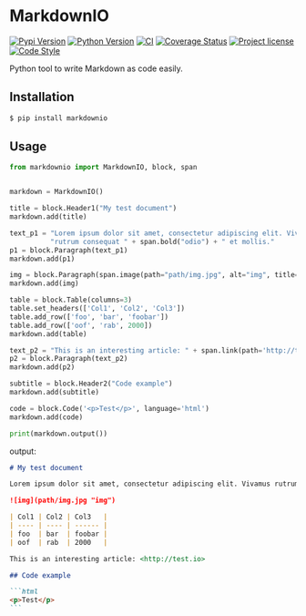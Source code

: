 # MarkdownIO
[![Pypi Version](https://img.shields.io/pypi/v/markdownio.svg)](https://pypi.org/project/markdownio/)
[![Python Version](https://img.shields.io/pypi/pyversions/markdownio)](https://pypi.org/project/markdownio/)
[![CI](https://github.com/u8slvn/markdownio/actions/workflows/ci.yml/badge.svg)](https://github.com/u8slvn/markdownio/actions/workflows/ci.yml)
[![Coverage Status](https://coveralls.io/repos/github/u8slvn/markdownio/badge.svg?branch=master)](https://coveralls.io/github/u8slvn/markdownio?branch=master)
[![Project license](https://img.shields.io/pypi/l/markdownio)](https://pypi.org/project/markdownio/)
[![Code Style](https://img.shields.io/badge/code%20style-black-000000.svg)](https://github.com/psf/black)

Python tool to write Markdown as code easily.

## Installation

```sh
$ pip install markdownio
```

## Usage

```python
from markdownio import MarkdownIO, block, span


markdown = MarkdownIO()

title = block.Header1("My test document")
markdown.add(title)

text_p1 = "Lorem ipsum dolor sit amet, consectetur adipiscing elit. Vivamus " \
          "rutrum consequat " + span.bold("odio") + " et mollis."
p1 = block.Paragraph(text_p1)
markdown.add(p1)

img = block.Paragraph(span.image(path="path/img.jpg", alt="img", title="img"))
markdown.add(img)

table = block.Table(columns=3)
table.set_headers(['Col1', 'Col2', 'Col3'])
table.add_row(['foo', 'bar', 'foobar'])
table.add_row(['oof', 'rab', 2000])
markdown.add(table)

text_p2 = "This is an interesting article: " + span.link(path='http://test.io')
p2 = block.Paragraph(text_p2)
markdown.add(p2)

subtitle = block.Header2("Code example")
markdown.add(subtitle)

code = block.Code('<p>Test</p>', language='html')
markdown.add(code)

print(markdown.output())
```

output:

~~~markdown
# My test document

Lorem ipsum dolor sit amet, consectetur adipiscing elit. Vivamus rutrum consequat **odio** et mollis.

![img](path/img.jpg "img")

| Col1 | Col2 | Col3   |
| ---- | ---- | ------ |
| foo  | bar  | foobar |
| oof  | rab  | 2000   |

This is an interesting article: <http://test.io>

## Code example

```html
<p>Test</p>
```
~~~
